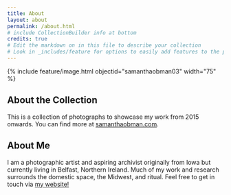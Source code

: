 ```yaml
---
title: About
layout: about
permalink: /about.html
# include CollectionBuilder info at bottom
credits: true
# Edit the markdown on in this file to describe your collection
# Look in _includes/feature for options to easily add features to the page
---
```

{% include feature/image.html objectid="samanthaobman03" width="75" %}

## About the Collection
This is a collection of photographs to showcase my work from 2015 onwards. You can find more at [samanthaobman.com](https://samanthaobman.com/).

## About Me
I am a photographic artist and aspiring archivist originally from Iowa but currently living in Belfast, Northern Ireland. Much of my work and research surrounds the domestic space, the Midwest, and ritual. Feel free to get in touch via [my website!](https://samanthaobman.com/contact/)
